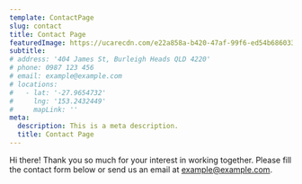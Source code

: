 ```yaml
---
template: ContactPage
slug: contact
title: Contact Page
featuredImage: https://ucarecdn.com/e22a858a-b420-47af-99f6-ed54b6860333/
subtitle: 
# address: '404 James St, Burleigh Heads QLD 4220'
# phone: 0987 123 456
# email: example@example.com
# locations:
#   - lat: '-27.9654732'
#     lng: '153.2432449'
#     mapLink: ''
meta:
  description: This is a meta description.
  title: Contact Page
---
```

Hi there! Thank you so much for your interest in working together. Please fill the contact form below or send us an email at [example@example.com](example@example.com).

<!-- 
This form is setup to use Netlify's form handling:

- the form action is set to the current absolute url: `action: '/contact/'`
- a name attribute is sent with the form's data `'form-name': 'Contact'`
- netlify data attributes are added to the form `data-netlify data-netlify-honeypot`

Find out more in the [Netlify Docs](https://www.netlify.com/docs/form-handling/). -->
